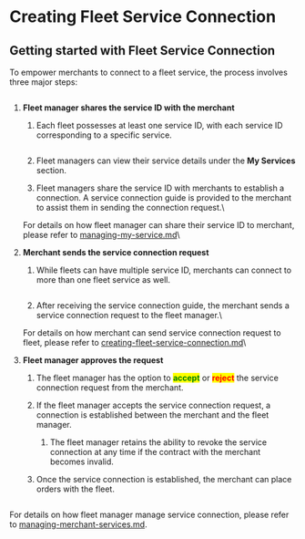 # Creating Fleet Service Connection

## Getting started with Fleet Service Connection

To empower merchants to connect to a fleet service, the process involves three major steps:

<figure><img src="../.gitbook/assets/Screenshot 2024-02-21 at 11.59.41 AM.png" alt=""><figcaption></figcaption></figure>

1.  **Fleet manager shares the service ID with the merchant**

    1.  Each fleet possesses at least one service ID, with each service ID corresponding to a specific service.

        <figure><img src="../.gitbook/assets/Screenshot 2024-02-21 at 1.12.29 PM.png" alt=""><figcaption></figcaption></figure>
    2. Fleet managers can view their service details under the **My Services** section.
    3. Fleet managers share the service ID with merchants to establish a connection. A service connection guide is provided to the merchant to assist them in sending the connection request.\


    For details on how fleet manager can share their service ID to merchant, please refer to [managing-my-service.md](../fleet-portal-settings/managing-my-service.md "mention")\

2.  **Merchant sends the service connection request**

    1.  While fleets can have multiple service ID, merchants can connect to more than one fleet service as well.

        <figure><img src="../.gitbook/assets/Screenshot 2024-02-21 at 1.16.54 PM (1).png" alt=""><figcaption></figcaption></figure>
    2. After receiving the service connection guide, the merchant sends a service connection request to the fleet manager.\


    For details on how merchant can send service connection request to fleet, please refer to [creating-fleet-service-connection.md](creating-fleet-service-connection.md "mention")\

3. **Fleet manager approves the request**
   1. The fleet manager has the option to <mark style="color:green;">**accept**</mark> or <mark style="color:red;">**reject**</mark> the service connection request from the merchant.
   2. If the fleet manager accepts the service connection request, a connection is established between the merchant and the fleet manager.
      1. The fleet manager retains the ability to revoke the service connection at any time if the contract with the merchant becomes invalid.
   3.  Once the service connection is established, the merchant can place orders with the fleet.

       <figure><img src="../.gitbook/assets/Screenshot 2024-02-21 at 2.54.15 PM (1).png" alt=""><figcaption></figcaption></figure>

For details on how fleet manager manage service connection, please refer to [managing-merchant-services.md](../fleet-portal/managing-merchant-services.md "mention").
